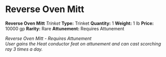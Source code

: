 # Reverse Oven Mitt

**Reverse Oven Mitt**
_Trinket_
**Type:** Trinket
**Quantity:** 1
**Weight:** 1 lb
**Price:** 10000 gp
**Rarity:** Rare
**Attunement:** Requires Attunement

*Reverse Oven Mitt - Requires Attunement<br />User gains the Heat conductor feat on attunement and can cast scorching ray 3 times a day.*